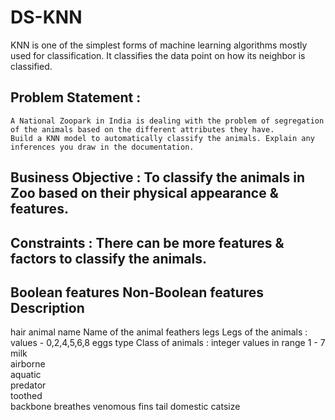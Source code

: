 # DS-KNN
KNN is one of the simplest forms of machine learning algorithms mostly used for classification. It classifies the data point on how its neighbor is classified.


## Problem Statement :
	A National Zoopark in India is dealing with the problem of segregation of the animals based on the different attributes they have.
	Build a KNN model to automatically classify the animals. Explain any inferences you draw in the documentation.

## Business Objective : To classify the animals in Zoo based on their physical appearance & features.

## Constraints :  There can be more features & factors to classify the animals.

##  Boolean features	    Non-Boolean features    Description
  hair                  	animal name	      Name of the animal
  feathers             		legs	            Legs of the animals : values - 0,2,4,5,6,8
  eggs                  	type	            Class of animals : integer values in range 1 - 7
  milk	        
  airborne	    
  aquatic	      
  predator	
  toothed	
  backbone
  breathes
  venomous
  fins
  tail
  domestic
  catsize

